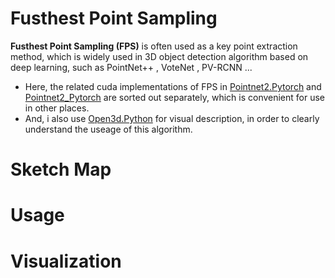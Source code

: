 # Fusthest Point Sampling

**Fusthest Point Sampling (FPS)** is often used as a key point extraction method, which is widely used in 3D object detection algorithm based on deep learning, such as PointNet++ , VoteNet , PV-RCNN ...

* Here, the related cuda implementations of FPS in [Pointnet2.Pytorch](https://github.com/sshaoshuai/Pointnet2.PyTorch) and [Pointnet2_Pytorch](https://github.com/erikwijmans/Pointnet2_PyTorch) are sorted out separately, which is convenient for use in other places.
* And, i also use [Open3d.Python](https://github.com/intel-isl/Open3D) for visual description, in order to clearly understand the useage of this algorithm.

# Sketch Map


# Usage


# Visualization

